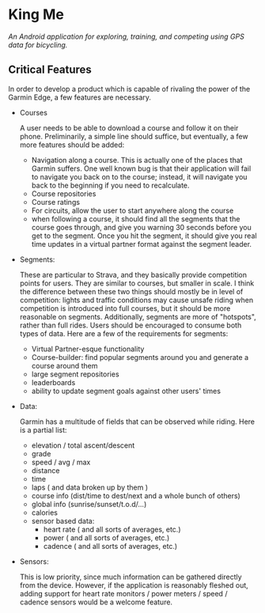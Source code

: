 # King Me


_An Android application for exploring, training, and competing using GPS data
    for bicycling._

## Critical Features

In order to develop a product which is capable of rivaling the power of the
Garmin Edge, a few features are necessary.

- Courses

  A user needs to be able to download a course and follow it on their phone.
  Preliminarily, a simple line should suffice, but eventually, a few more
  features should be added:
    - Navigation along a course.
      This is actually one of the places that Garmin suffers. One well known
      bug is that their application will fail to navigate you back on to the
      course; instead, it will navigate you back to the beginning if you need
      to recalculate.
    - Course repositories
    - Course ratings
    - For circuits, allow the user to start anywhere along the course
    - when following a course, it should find all the segments that the course
      goes through, and give you warning 30 seconds before you get to the
      segment. Once you hit the segment, it should give you real time updates
      in a virtual partner format against the segment leader.

- Segments:

  These are particular to Strava, and they basically provide competition points
  for users. They are similar to courses, but smaller in scale. I think the
  difference between these two things should mostly be in level of competition:
  lights and traffic conditions may cause unsafe riding when competition is
  introduced into full courses, but it should be more reasonable on segments.
  Additionally, segments are more of "hotspots", rather than full rides. Users
  should be encouraged to consume both types of data. Here are a few of the
  requirements for segments:
    - Virtual Partner-esque functionality
    - Course-builder: find popular segments around you and generate a course
      around them
    - large segment repositories
    - leaderboards
    - ability to update segment goals against other users' times

- Data:

  Garmin has a multitude of fields that can be observed while riding. Here is
  a partial list:
    - elevation / total ascent/descent
    - grade
    - speed / avg / max
    - distance
    - time
    - laps ( and data broken up by them )
    - course info (dist/time to dest/next and a whole bunch of others)
    - global info (sunrise/sunset/t.o.d/...)
    - calories
    - sensor based data:
        - heart rate ( and all sorts of averages, etc.)
        - power ( and all sorts of averages, etc.)
        - cadence ( and all sorts of averages, etc.)

- Sensors:

  This is low priority, since much information can be gathered directly from
  the device. However, if the application is reasonably fleshed out, adding
  support for heart rate monitors / power meters / speed / cadence sensors
  would be a welcome feature.